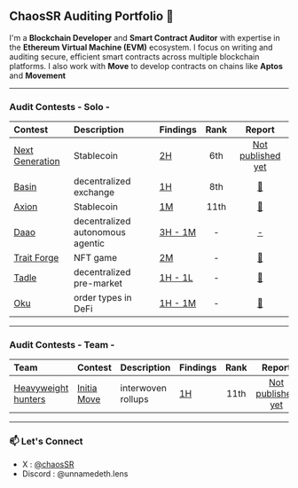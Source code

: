 ## ChaosSR Auditing Portfolio 👋

I'm a **Blockchain Developer** and **Smart Contract Auditor** with expertise in the **Ethereum Virtual Machine (EVM)** ecosystem. I focus on writing and auditing secure, efficient smart contracts across multiple blockchain platforms. I also work with  **Move** to develop contracts on chains like **Aptos** and **Movement**

---

### Audit Contests - Solo - 
|Contest|Description|Findings|Rank|Report|
|:------|:----------|:-------|:--:|:----:|
|[Next Generation ](https://code4rena.com/audits/2025-01-next-generation)|Stablecoin|[2H](https://code4rena.com/audits/2025-01-next-generation)|6th| [Not published yet](https://github.com/code-423n4/2025-01-next-generation-findings/issues/1) |
|[Basin ](https://code4rena.com/audits/2024-07-basin)| decentralized exchange |[ 1H ](https://code4rena.com/reports/2024-07-basin#h-01-wellupgradeable-can-be-upgraded-by-anyone)| 8th | [📄](https://github.com/code-423n4/2024-07-basin-findings/issues52) |
|[ Axion ](https://audits.sherlock.xyz/contests/552?filter=questions)|Stablecoin |[1M](https://audits.sherlock.xyz/contests/552?filter=results)| 11th | [📄](https://github.com/sherlock-audit/2024-10-axion-judging/issues/55)|
|[Daao ](https://cantina.xyz/competitions/bd43bdd1-bc7f-473b-96c0-d35d37f3db33)| decentralized autonomous agentic |[ 3H - 1M ](https://cantina.xyz/competitions/bd43bdd1-bc7f-473b-96c0-d35d37f3db33/leaderboard)| - | [-]() |
|[ Trait Forge ](https://code4rena.com/audits/2024-07-traitforge)| NFT game |[ 2M ](https://code4rena.com/reports/2024-07-traitforge#high-risk-findings-6)| - | [📄](https://code4rena.com/reports/2024-07-traitforge#high-risk-findings-6)|
|[Tadle](https://codehawks.cyfrin.io/c/2024-08-tadle)| decentralized pre-market |[ 1H - 1L ](https://codehawks.cyfrin.io/c/2024-08-tadle )| - | [📄](https://codehawks.cyfrin.io/c/2024-08-tadle)|
|[Oku](https://audits.sherlock.xyz/contests/641?filter=questions)|order types in DeFi|[1H - 1M](https://audits.sherlock.xyz/contests/641?filter=results)| - | [📄](https://audits.sherlock.xyz/contests/641?filter=results)|


---

### Audit Contests - Team - 
| Team |Contest|Description|Findings|Rank|Report|
|:-----|:------|:----------|:-------|:--:|:----:|
|[Heavyweight hunters](https://code4rena.com/@Heavyweight_hunters)|[ Initia Move ](https://code4rena.com/audits/2025-01-initia-move)|interwoven rollups|[1H]()|11th| [Not published yet]() |


---


### 📫 Let's Connect

- X : [@chaosSR](https://x.com/0xlinguin)
- Discord : @unnamedeth.lens


